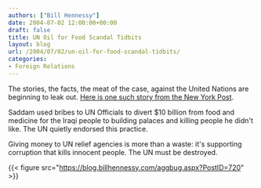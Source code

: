 ```yaml
---
authors: ["Bill Hennessy"]
date: 2004-07-02 12:00:00+00:00
draft: false
title: UN Oil for Food Scandal Tidbits
layout: blog
url: /2004/07/02/un-oil-for-food-scandal-tidbits/
categories:
- Foreign Relations
---
```


The stories, the facts, the meat of the case, against the United Nations are beginning to leak out. [Here is one such story from the New York Post](https://story.news.yahoo.com/news?tmpl=story&cid=106&ncid=742&e=4&u=/nypost/20040702/cm_nypost/unstelltaletipoff).




Saddam used bribes to UN Officials to divert $10 billion from food and medicine for the Iraqi people to building palaces and killing people he didn't like. The UN quietly endorsed this practice.




Giving money to UN relief agencies is more than a waste: it's supporting corruption that kills innocent people. The UN must be destroyed.

{{< figure src="https://blog.billhennessy.com/aggbug.aspx?PostID=720" >}}


